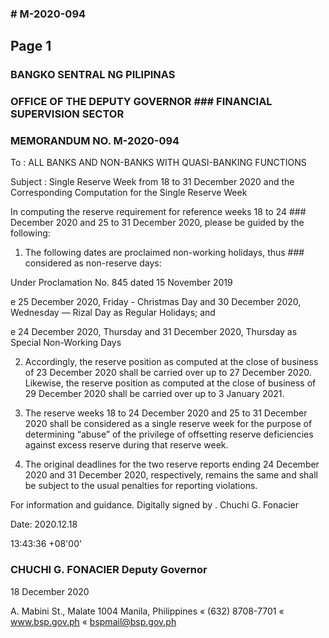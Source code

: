 ### # M-2020-094

## Page 1

### BANGKO SENTRAL NG PILIPINAS

### OFFICE OF THE DEPUTY GOVERNOR ### FINANCIAL SUPERVISION SECTOR

### MEMORANDUM NO. M-2020-094

To : ALL BANKS AND NON-BANKS WITH QUASI-BANKING FUNCTIONS

Subject : Single Reserve Week from 18 to 31 December 2020 and the Corresponding Computation for the Single Reserve Week

In computing the reserve requirement for reference weeks 18 to 24 ### December 2020 and 25 to 31 December 2020, please be guided by the following:

1. The following dates are proclaimed non-working holidays, thus ### considered as non-reserve days:

Under Proclamation No. 845 dated 15 November 2019

e 25 December 2020, Friday - Christmas Day and 30 December 2020, Wednesday — Rizal Day as Regular Holidays; and

e 24 December 2020, Thursday and 31 December 2020, Thursday as Special Non-Working Days

2. Accordingly, the reserve position as computed at the close of business of 23 December 2020 shall be carried over up to 27 December 2020. Likewise, the reserve position as computed at the close of business of 29 December 2020 shall be carried over up to 3 January 2021.

3. The reserve weeks 18 to 24 December 2020 and 25 to 31 December 2020 shall be considered as a single reserve week for the purpose of determining “abuse” of the privilege of offsetting reserve deficiencies against excess reserve during that reserve week.

4. The original deadlines for the two reserve reports ending 24 December 2020 and 31 December 2020, respectively, remains the same and shall be subject to the usual penalties for reporting violations.

For information and guidance. Digitally signed by . Chuchi G. Fonacier

Date: 2020.12.18

13:43:36 +08'00'

### CHUCHI G. FONACIER Deputy Governor

18 December 2020

A. Mabini St., Malate 1004 Manila, Philippines « (632) 8708-7701 « www.bsp.gov.ph « bspmail@bsp.gov.ph 